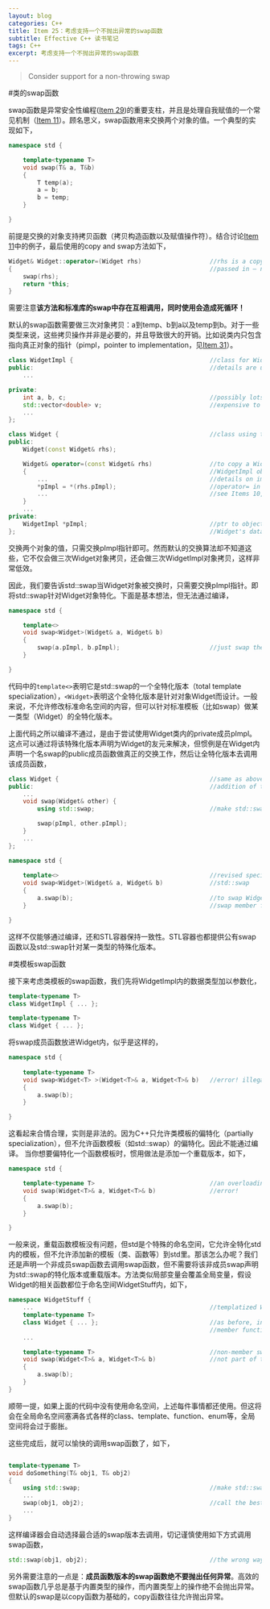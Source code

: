 ```yaml
---
layout: blog
categories: C++
title: Item 25：考虑支持一个不抛出异常的swap函数
subtitle: Effective C++ 读书笔记
tags: C++
excerpt: 考虑支持一个不抛出异常的swap函数
---
```


> Consider support for a non-throwing swap

#类的swap函数

swap函数是异常安全性编程([Item 29](/2016/02/17/effective-29.html))的重要支柱，并且是处理自我赋值的一个常见机制（[Item 11](/2016/01/30/effective-11.html)）。顾名思义，swap函数用来交换两个对象的值。一个典型的实现如下，

```cpp
namespace std {

    template<typename T>
    void swap(T& a, T&b)
    {
        T temp(a);
        a = b;
        b = temp;
    }

}
```

前提是交换的对象支持拷贝函数（拷贝构造函数以及赋值操作符）。结合讨论[Item 11](/2016/01/30/effective-11.html)中的例子，最后使用的copy and swap方法如下，

```cpp
Widget& Widget::operator=(Widget rhs)                   //rhs is a copy of the object
{                                                       //passed in — note pass by val
    swap(rhs);
    return *this;
}
```

需要注意**该方法和标准库的swap中存在互相调用，同时使用会造成死循环！**

默认的swap函数需要做三次对象拷贝：a到temp、b到a以及temp到b。对于一些类型来说，这些拷贝操作并非是必要的，并且导致很大的开销。比如说类内只包含指向真正对象的指针（pimpl，pointer to implementation，见[Item 31](/2016/02/19/effective-31.html)）。

```cpp
class WidgetImpl {                                      //class for Widget data;
public:                                                 //details are unimportant
    ...

private:
    int a, b, c;                                        //possibly lots of data —
    std::vector<double> v;                              //expensive to copy!
    ...
};

class Widget {                                          //class using the pimpl idiom
public:
    Widget(const Widget& rhs);

    Widget& operator=(const Widget& rhs)                //to copy a Widget, copy its
    {                                                   //WidgetImpl object. For
        ...                                             //details on implementing
        *pImpl = *(rhs.pImpl);                          //operator= in general,
        ...                                             //see Items 10, 11, and 12.
    }
    ...
private:
    WidgetImpl *pImpl;                                  //ptr to object with this
};                                                      //Widget's data
```

交换两个对象的值，只需交换pImpl指针即可。然而默认的交换算法却不知道这些，它不仅会做三次Widget对象拷贝，还会做三次WidgetImpl对象拷贝，这样非常低效。

因此，我们要告诉std::swap当Widget对象被交换时，只需要交换pImpl指针。即将std::swap针对Widget对象特化。下面是基本想法，但无法通过编译，

```cpp
namespace std {

    template<>
    void swap<Widget>(Widget& a, Widget& b)                     
    {
        swap(a.pImpl, b.pImpl);                         //just swap their pImpl pointers
    }

}
```

代码中的`template<>`表明它是std::swap的一个全特化版本（total template specialization），`<Widget>`表明这个全特化版本是针对对象Widget而设计。一般来说，不允许修改标准命名空间的内容，但可以针对标准模板（比如swap）做某一类型（Widget）的全特化版本。

上面代码之所以编译不通过，是由于尝试使用Widget类内的private成员pImpl。这点可以通过将该特殊化版本声明为Widget的友元来解决，但惯例是在Widget内声明一个名swap的public成员函数做真正的交换工作，然后让全特化版本去调用该成员函数，

```cpp
class Widget {                                          //same as above, except for the
public:                                                 //addition of the swap mem func
    ...
    void swap(Widget& other) {
        using std::swap;                                //make std::swap available in this function

        swap(pImpl, other.pImpl);
    }
    ...
};

namespace std {
    
    template<>                                          //revised specialization of
    void swap<Widget>(Widget& a, Widget& b)             //std::swap
    {
        a.swap(b);                                      //to swap Widgets, call their
    }                                                   //swap member function

}
```

这样不仅能够通过编译，还和STL容器保持一致性。STL容器也都提供公有swap函数以及std::swap针对某一类型的特殊化版本。

#类模板swap函数

接下来考虑类模板的swap函数，我们先将WidgetImpl内的数据类型加以参数化，

```cpp
template<typename T>
class WidgetImpl { ... };

template<typename T>
class Widget { ... };
```

将swap成员函数放进Widget内，似乎是这样的，

```cpp
namespace std {
    
    template<typename T>
    void swap<Widget<T> >(Widget<T>& a, Widget<T>& b)   //error! illegal code!
    {
        a.swap(b);
    }

}
```

这看起来合情合理，实则是非法的。因为C++只允许类模板的偏特化（partially specialization），但不允许函数模板（如std::swap）的偏特化。因此不能通过编译。
当你想要偏特化一个函数模板时，惯用做法是添加一个重载版本，如下，

```cpp
namespace std {

    template<typename T>                                //an overloading of std::swap
    void swap(Widget<T>& a, Widget<T>& b)               //error!
    {
        a.swap(b);
    }

}
```

一般来说，重载函数模板没有问题，但std是个特殊的命名空间，它允许全特化std内的模板，但不允许添加新的模板（类、函数等）到std里。那该怎么办呢？我们还是声明一个非成员swap函数去调用swap函数，但不需要将该非成员swap声明为std::swap的特化版本或重载版本。方法类似局部变量会覆盖全局变量，假设Widget的相关函数都位于命名空间WidgetStuff内，如下，

```cpp
namespace WidgetStuff {
    ...                                                 //templatized WidgetImpl, etc.
    template<typename T>
    class Widget { ... };                               //as before, including the swap
                                                        //member function
    ...

    template<typename T>                                //non-member swap function;
    void swap(Widget<T>& a, Widget<T>& b)               //not part of the std namespace
    {
        a.swap(b);
    }
}
```

顺带一提，如果上面的代码中没有使用命名空间，上述每件事情都还使用。但这将会在全局命名空间塞满各式各样的class、template、function、enum等，全局空间将会过于膨胀。

这些完成后，就可以愉快的调用swap函数了，如下，

```cpp

template<typename T>
void doSomething(T& obj1, T& obj2)
{
    using std::swap;                                    //make std::swap available in this function
    ...
    swap(obj1, obj2);                                   //call the best swap for objects of type T
    ...
}
```

这样编译器会自动选择最合适的swap版本去调用，切记谨慎使用如下方式调用swap函数，

```cpp
std::swap(obj1, obj2);                                  //the wrong way to call swap
```

另外需要注意的一点是：**成员函数版本的swap函数绝不要抛出任何异常**。高效的swap函数几乎总是基于内置类型的操作，而内置类型上的操作绝不会抛出异常。但默认的swap是以copy函数为基础的，copy函数往往允许抛出异常。
